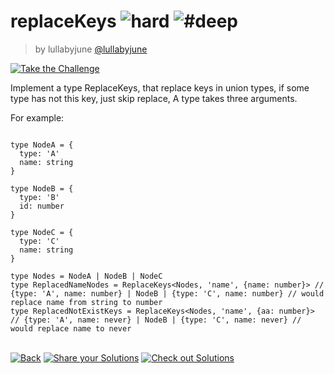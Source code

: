 <!--info-header-start--><h1>replaceKeys <img src="https://img.shields.io/badge/-hard-de3d37" alt="hard"/> <img src="https://img.shields.io/badge/-%23deep-999" alt="#deep"/></h1><blockquote><p>by lullabyjune <a href="https://github.com/lullabyjune" target="_blank">@lullabyjune</a></p></blockquote><p><a href="https://tsch.js.org/956/play" target="_blank"><img src="https://img.shields.io/badge/-Take%20the%20Challenge-3178c6?logo=typescript&logoColor=white" alt="Take the Challenge"/></a> </p><!--info-header-end-->

Implement a type ReplaceKeys, that replace keys in union types, if some type has not this key, just skip replace,
A type takes three arguments. 


For example:

```

type NodeA = {
  type: 'A'
  name: string
}

type NodeB = {
  type: 'B'
  id: number
}

type NodeC = {
  type: 'C'
  name: string
}

type Nodes = NodeA | NodeB | NodeC
type ReplacedNameNodes = ReplaceKeys<Nodes, 'name', {name: number}> // {type: 'A', name: number} | NodeB | {type: 'C', name: number} // would replace name from string to number
type ReplacedNotExistKeys = ReplaceKeys<Nodes, 'name', {aa: number}> // {type: 'A', name: never} | NodeB | {type: 'C', name: never} // would replace name to never
```


<!--info-footer-start--><br><a href="../../README.md" target="_blank"><img src="https://img.shields.io/badge/-Back-grey" alt="Back"/></a> <a href="https://tsch.js.org/956/answer" target="_blank"><img src="https://img.shields.io/badge/-Share%20your%20Solutions-teal" alt="Share your Solutions"/></a> <a href="https://tsch.js.org/956/solutions" target="_blank"><img src="https://img.shields.io/badge/-Check%20out%20Solutions-de5a77?logo=awesome-lists&logoColor=white" alt="Check out Solutions"/></a> <!--info-footer-end-->